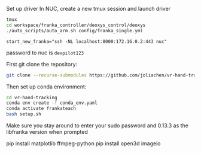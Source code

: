 Set up driver
In NUC,
create a new tmux session and launch driver
```bash
tmux
cd workspace/franka_controller/deoxys_control/deoxys
./auto_scripts/auto_arm.sh config/franka_single.yml
```



```bashrc
start_new_franka="ssh -NL localhost:8000:172.16.0.2:443 nuc"
```
password to nuc is `dexpilot123`

First git clone the repository:
```bash
git clone --recurse-submodules https://github.com/joliachen/vr-hand-tracking.git
```

Then set up conda environment:
```bash
cd vr-hand-tracking
conda env create -f conda_env.yaml
conda activate frankateach
bash setup.sh
```
Make sure you stay around to enter your sudo password and 0.13.3 as the libfranka version when prompted




pip install matplotlib ffmpeg-python
pip install open3d imageio
